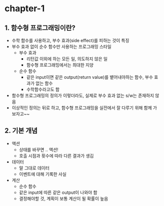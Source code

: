 # chapter-1

## 1. 함수형 프로그래밍이란?

- 수학 함수를 사용하고, 부수 효과(side effect)를 피하는 것이 특징
- 부수 효과 없이 순수 함수만 사용하는 프로그래밍 스타일
  - 부수 효과
    - 리턴값 이외에 하는 모든 일, 의도하지 않은 일
    - 함수형 프로그래밍에서는 최대한 지양
  - 순수 함수
    - 같은 input이면 같은 output(return value)를 뱉어내야하는 함수, 부수 효과가 없는 함수
    - 수학함수라고도 함
- 함수형 프로그래밍의 정의가 이렇더라도, 실제로 부수 효과 없는 s/w는 존재하지 않음
- 이상적인 정의는 뒤로 하고, 함수형 프로그래밍을 실전에서 잘 다루기 위해 함께 가보자고~~



## 2. 기본 개념

- 액션
  - 상태를 바꾸면 .. 액션!
  - 호출 시점과 횟수에 따라 다른 결과가 생김
- 데이터
  - 말 그대로 데이터
  - 이벤트에 대해 기록한 사실
- 계산
  - 순수 함수
  - 같은 input에 따른 같은 output이 나와야 함
  - 결정해야할 것, 계획이 보통 계산이 될 확률이 높음

